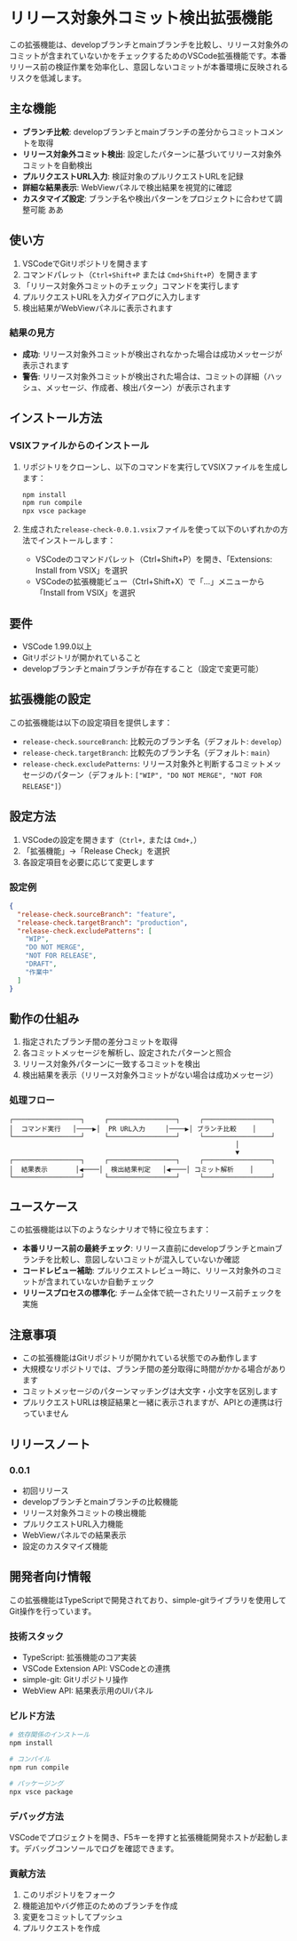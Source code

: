 # リリース対象外コミット検出拡張機能

この拡張機能は、developブランチとmainブランチを比較し、リリース対象外のコミットが含まれていないかをチェックするためのVSCode拡張機能です。本番リリース前の検証作業を効率化し、意図しないコミットが本番環境に反映されるリスクを低減します。

## 主な機能

- **ブランチ比較**: developブランチとmainブランチの差分からコミットコメントを取得
- **リリース対象外コミット検出**: 設定したパターンに基づいてリリース対象外コミットを自動検出
- **プルリクエストURL入力**: 検証対象のプルリクエストURLを記録
- **詳細な結果表示**: WebViewパネルで検出結果を視覚的に確認
- **カスタマイズ設定**: ブランチ名や検出パターンをプロジェクトに合わせて調整可能
ああ
## 使い方

1. VSCodeでGitリポジトリを開きます
2. コマンドパレット（`Ctrl+Shift+P` または `Cmd+Shift+P`）を開きます
3. 「リリース対象外コミットのチェック」コマンドを実行します
4. プルリクエストURLを入力ダイアログに入力します
5. 検出結果がWebViewパネルに表示されます

### 結果の見方

- **成功**: リリース対象外コミットが検出されなかった場合は成功メッセージが表示されます
- **警告**: リリース対象外コミットが検出された場合は、コミットの詳細（ハッシュ、メッセージ、作成者、検出パターン）が表示されます

## インストール方法

### VSIXファイルからのインストール

1. リポジトリをクローンし、以下のコマンドを実行してVSIXファイルを生成します：
   ```bash
   npm install
   npm run compile
   npx vsce package
   ```

2. 生成された`release-check-0.0.1.vsix`ファイルを使って以下のいずれかの方法でインストールします：
   - VSCodeのコマンドパレット（Ctrl+Shift+P）を開き、「Extensions: Install from VSIX」を選択
   - VSCodeの拡張機能ビュー（Ctrl+Shift+X）で「...」メニューから「Install from VSIX」を選択

## 要件

- VSCode 1.99.0以上
- Gitリポジトリが開かれていること
- developブランチとmainブランチが存在すること（設定で変更可能）

## 拡張機能の設定

この拡張機能は以下の設定項目を提供します：

* `release-check.sourceBranch`: 比較元のブランチ名（デフォルト: `develop`）
* `release-check.targetBranch`: 比較先のブランチ名（デフォルト: `main`）
* `release-check.excludePatterns`: リリース対象外と判断するコミットメッセージのパターン（デフォルト: `["WIP", "DO NOT MERGE", "NOT FOR RELEASE"]`）

## 設定方法

1. VSCodeの設定を開きます（`Ctrl+,` または `Cmd+,`）
2. 「拡張機能」→「Release Check」を選択
3. 各設定項目を必要に応じて変更します

### 設定例

```json
{
  "release-check.sourceBranch": "feature",
  "release-check.targetBranch": "production",
  "release-check.excludePatterns": [
    "WIP",
    "DO NOT MERGE",
    "NOT FOR RELEASE",
    "DRAFT",
    "作業中"
  ]
}
```

## 動作の仕組み

1. 指定されたブランチ間の差分コミットを取得
2. 各コミットメッセージを解析し、設定されたパターンと照合
3. リリース対象外パターンに一致するコミットを検出
4. 検出結果を表示（リリース対象外コミットがない場合は成功メッセージ）

### 処理フロー

```
┌─────────────────┐     ┌─────────────────┐     ┌─────────────────┐
│  コマンド実行   │────▶│  PR URL入力     │────▶│ ブランチ比較    │
└─────────────────┘     └─────────────────┘     └─────────────────┘
                                                         │
                                                         ▼
┌─────────────────┐     ┌─────────────────┐     ┌─────────────────┐
│  結果表示       │◀────│  検出結果判定   │◀────│ コミット解析    │
└─────────────────┘     └─────────────────┘     └─────────────────┘
```

## ユースケース

この拡張機能は以下のようなシナリオで特に役立ちます：

- **本番リリース前の最終チェック**: リリース直前にdevelopブランチとmainブランチを比較し、意図しないコミットが混入していないか確認
- **コードレビュー補助**: プルリクエストレビュー時に、リリース対象外のコミットが含まれていないか自動チェック
- **リリースプロセスの標準化**: チーム全体で統一されたリリース前チェックを実施

## 注意事項

- この拡張機能はGitリポジトリが開かれている状態でのみ動作します
- 大規模なリポジトリでは、ブランチ間の差分取得に時間がかかる場合があります
- コミットメッセージのパターンマッチングは大文字・小文字を区別します
- プルリクエストURLは検証結果と一緒に表示されますが、APIとの連携は行っていません

## リリースノート

### 0.0.1

- 初回リリース
- developブランチとmainブランチの比較機能
- リリース対象外コミットの検出機能
- プルリクエストURL入力機能
- WebViewパネルでの結果表示
- 設定のカスタマイズ機能

## 開発者向け情報

この拡張機能はTypeScriptで開発されており、simple-gitライブラリを使用してGit操作を行っています。

### 技術スタック

- TypeScript: 拡張機能のコア実装
- VSCode Extension API: VSCodeとの連携
- simple-git: Gitリポジトリ操作
- WebView API: 結果表示用のUIパネル

### ビルド方法

```bash
# 依存関係のインストール
npm install

# コンパイル
npm run compile

# パッケージング
npx vsce package
```

### デバッグ方法

VSCodeでプロジェクトを開き、F5キーを押すと拡張機能開発ホストが起動します。デバッグコンソールでログを確認できます。

### 貢献方法

1. このリポジトリをフォーク
2. 機能追加やバグ修正のためのブランチを作成
3. 変更をコミットしてプッシュ
4. プルリクエストを作成
